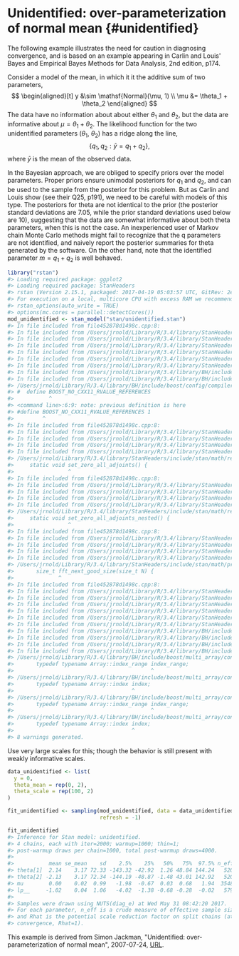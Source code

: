 
# Unidentified: over-parameterization of normal mean {#unidentified}

The following example illustrates the need for caution in diagnosing convergence, and is based on an example appearing in Carlin and Louis' Bayes and Empirical Bayes Methods for Data Analysis, 2nd edition, p174.

Consider a model of the mean, in which it it the additive sum of two parameters,
$$
\begin{aligned}[t]
y &\sim \mathsf{Normal}(\mu, 1) \\
\mu &= \theta_1 + \theta_2
\end{aligned}
$$
The data have no information about about either $\theta_1$ and $\theta_2$, but the data are informative about $\mu = \theta_1 + \theta_2$.
The likelihood function for the two unidentified parameters ($\theta_1$, $\theta_2$) has a ridge along the line,
$$
\left\{ q_1, q_2 : \bar{y} = q_1 + q_2 \right\} ,
$$
where $\bar{y}$ is the mean of the observed data.

In the Bayesian approach, we are obliged to specify priors over the model parameters.  Proper priors ensure unimodal posteriors for $q_1$ and $q_2$, and can be used to the sample from the posterior for this problem.  But as Carlin and Louis show (see their Q25, p191), we need to be careful with models of this type.  The posteriors for theta are not identical to the prior (the posterior standard deviations are 7.05, while the prior standard deviations used below are 10), suggesting that the data are somewhat informative about both theta parameters, when this is not the case.  An inexperienced user of Markov chain Monte Carlo methods might fail to recognize that the q parameters are not identified, and naively report the posterior summaries for theta generated by the software.  On the other hand, note that the identified parameter $m = q_1 + q_2$  is well behaved.



```r
library("rstan")
#> Loading required package: ggplot2
#> Loading required package: StanHeaders
#> rstan (Version 2.15.1, packaged: 2017-04-19 05:03:57 UTC, GitRev: 2e1f913d3ca3)
#> For execution on a local, multicore CPU with excess RAM we recommend calling
#> rstan_options(auto_write = TRUE)
#> options(mc.cores = parallel::detectCores())
mod_unidentified <- stan_model("stan/unidentified.stan")
#> In file included from file452878d1498c.cpp:8:
#> In file included from /Users/jrnold/Library/R/3.4/library/StanHeaders/include/src/stan/model/model_header.hpp:4:
#> In file included from /Users/jrnold/Library/R/3.4/library/StanHeaders/include/stan/math.hpp:4:
#> In file included from /Users/jrnold/Library/R/3.4/library/StanHeaders/include/stan/math/rev/mat.hpp:4:
#> In file included from /Users/jrnold/Library/R/3.4/library/StanHeaders/include/stan/math/rev/core.hpp:12:
#> In file included from /Users/jrnold/Library/R/3.4/library/StanHeaders/include/stan/math/rev/core/gevv_vvv_vari.hpp:5:
#> In file included from /Users/jrnold/Library/R/3.4/library/StanHeaders/include/stan/math/rev/core/var.hpp:7:
#> In file included from /Users/jrnold/Library/R/3.4/library/BH/include/boost/math/tools/config.hpp:13:
#> In file included from /Users/jrnold/Library/R/3.4/library/BH/include/boost/config.hpp:39:
#> /Users/jrnold/Library/R/3.4/library/BH/include/boost/config/compiler/clang.hpp:196:11: warning: 'BOOST_NO_CXX11_RVALUE_REFERENCES' macro redefined [-Wmacro-redefined]
#> #  define BOOST_NO_CXX11_RVALUE_REFERENCES
#>           ^
#> <command line>:6:9: note: previous definition is here
#> #define BOOST_NO_CXX11_RVALUE_REFERENCES 1
#>         ^
#> In file included from file452878d1498c.cpp:8:
#> In file included from /Users/jrnold/Library/R/3.4/library/StanHeaders/include/src/stan/model/model_header.hpp:4:
#> In file included from /Users/jrnold/Library/R/3.4/library/StanHeaders/include/stan/math.hpp:4:
#> In file included from /Users/jrnold/Library/R/3.4/library/StanHeaders/include/stan/math/rev/mat.hpp:4:
#> In file included from /Users/jrnold/Library/R/3.4/library/StanHeaders/include/stan/math/rev/core.hpp:42:
#> /Users/jrnold/Library/R/3.4/library/StanHeaders/include/stan/math/rev/core/set_zero_all_adjoints.hpp:14:17: warning: unused function 'set_zero_all_adjoints' [-Wunused-function]
#>     static void set_zero_all_adjoints() {
#>                 ^
#> In file included from file452878d1498c.cpp:8:
#> In file included from /Users/jrnold/Library/R/3.4/library/StanHeaders/include/src/stan/model/model_header.hpp:4:
#> In file included from /Users/jrnold/Library/R/3.4/library/StanHeaders/include/stan/math.hpp:4:
#> In file included from /Users/jrnold/Library/R/3.4/library/StanHeaders/include/stan/math/rev/mat.hpp:4:
#> In file included from /Users/jrnold/Library/R/3.4/library/StanHeaders/include/stan/math/rev/core.hpp:43:
#> /Users/jrnold/Library/R/3.4/library/StanHeaders/include/stan/math/rev/core/set_zero_all_adjoints_nested.hpp:17:17: warning: 'static' function 'set_zero_all_adjoints_nested' declared in header file should be declared 'static inline' [-Wunneeded-internal-declaration]
#>     static void set_zero_all_adjoints_nested() {
#>                 ^
#> In file included from file452878d1498c.cpp:8:
#> In file included from /Users/jrnold/Library/R/3.4/library/StanHeaders/include/src/stan/model/model_header.hpp:4:
#> In file included from /Users/jrnold/Library/R/3.4/library/StanHeaders/include/stan/math.hpp:4:
#> In file included from /Users/jrnold/Library/R/3.4/library/StanHeaders/include/stan/math/rev/mat.hpp:11:
#> In file included from /Users/jrnold/Library/R/3.4/library/StanHeaders/include/stan/math/prim/mat.hpp:59:
#> /Users/jrnold/Library/R/3.4/library/StanHeaders/include/stan/math/prim/mat/fun/autocorrelation.hpp:17:14: warning: function 'fft_next_good_size' is not needed and will not be emitted [-Wunneeded-internal-declaration]
#>       size_t fft_next_good_size(size_t N) {
#>              ^
#> In file included from file452878d1498c.cpp:8:
#> In file included from /Users/jrnold/Library/R/3.4/library/StanHeaders/include/src/stan/model/model_header.hpp:4:
#> In file included from /Users/jrnold/Library/R/3.4/library/StanHeaders/include/stan/math.hpp:4:
#> In file included from /Users/jrnold/Library/R/3.4/library/StanHeaders/include/stan/math/rev/mat.hpp:11:
#> In file included from /Users/jrnold/Library/R/3.4/library/StanHeaders/include/stan/math/prim/mat.hpp:298:
#> In file included from /Users/jrnold/Library/R/3.4/library/StanHeaders/include/stan/math/prim/arr.hpp:39:
#> In file included from /Users/jrnold/Library/R/3.4/library/StanHeaders/include/stan/math/prim/arr/functor/integrate_ode_rk45.hpp:13:
#> In file included from /Users/jrnold/Library/R/3.4/library/BH/include/boost/numeric/odeint.hpp:61:
#> In file included from /Users/jrnold/Library/R/3.4/library/BH/include/boost/numeric/odeint/util/multi_array_adaption.hpp:29:
#> In file included from /Users/jrnold/Library/R/3.4/library/BH/include/boost/multi_array.hpp:21:
#> In file included from /Users/jrnold/Library/R/3.4/library/BH/include/boost/multi_array/base.hpp:28:
#> /Users/jrnold/Library/R/3.4/library/BH/include/boost/multi_array/concept_checks.hpp:42:43: warning: unused typedef 'index_range' [-Wunused-local-typedef]
#>       typedef typename Array::index_range index_range;
#>                                           ^
#> /Users/jrnold/Library/R/3.4/library/BH/include/boost/multi_array/concept_checks.hpp:43:37: warning: unused typedef 'index' [-Wunused-local-typedef]
#>       typedef typename Array::index index;
#>                                     ^
#> /Users/jrnold/Library/R/3.4/library/BH/include/boost/multi_array/concept_checks.hpp:53:43: warning: unused typedef 'index_range' [-Wunused-local-typedef]
#>       typedef typename Array::index_range index_range;
#>                                           ^
#> /Users/jrnold/Library/R/3.4/library/BH/include/boost/multi_array/concept_checks.hpp:54:37: warning: unused typedef 'index' [-Wunused-local-typedef]
#>       typedef typename Array::index index;
#>                                     ^
#> 8 warnings generated.
```

Use very large scales for this; though the behavior is still present with weakly informative scales.

```r
data_unidentified <- list(
  y = 0,
  theta_mean = rep(0, 2),
  theta_scale = rep(100, 2)
)
```

```r
fit_unidentified <- sampling(mod_unidentified, data = data_unidentified,
                             refresh = -1)
```

```r
fit_unidentified
#> Inference for Stan model: unidentified.
#> 4 chains, each with iter=2000; warmup=1000; thin=1; 
#> post-warmup draws per chain=1000, total post-warmup draws=4000.
#> 
#>           mean se_mean    sd    2.5%    25%   50%   75%  97.5% n_eff Rhat
#> theta[1]  2.14    3.17 72.33 -143.32 -42.92  1.26 48.84 144.24   520 1.01
#> theta[2] -2.13    3.17 72.34 -144.19 -48.87 -1.48 43.01 142.92   520 1.01
#> mu        0.00    0.02  0.99   -1.98  -0.67  0.03  0.68   1.94  3548 1.00
#> lp__     -1.02    0.04  1.06   -4.02  -1.38 -0.68 -0.28  -0.02   579 1.01
#> 
#> Samples were drawn using NUTS(diag_e) at Wed May 31 08:42:20 2017.
#> For each parameter, n_eff is a crude measure of effective sample size,
#> and Rhat is the potential scale reduction factor on split chains (at 
#> convergence, Rhat=1).
```



This example is derived from Simon Jackman, "Unidentified: over-parameterization of normal mean", 2007-07-24, [URL](https://web-beta.archive.org/web/20070724034211/http://jackman.stanford.edu:80/mcmc/unidentified.odc).
